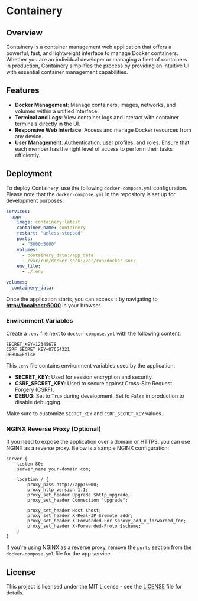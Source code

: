 # Containery

## Overview
Containery is a container management web application that offers a powerful, fast, and lightweight interface to manage Docker containers. Whether you are an individual developer or managing a fleet of containers in production, Containery simplifies the process by providing an intuitive UI with essential container management capabilities.

## Features
- **Docker Management**: Manage containers, images, networks, and volumes within a unified interface.
- **Terminal and Logs**: View container logs and interact with container terminals directly in the UI.
- **Responsive Web Interface**: Access and manage Docker resources from any device.
- **User Management**: Authentication, user profiles, and roles. Ensure that each member has the right level of access to perform their tasks efficiently.

## Deployment

To deploy Containery, use the following `docker-compose.yml` configuration. Please note that the `docker-compose.yml` in the repository is set up for development purposes.

```yaml
services:
  app:
    image: containery:latest
    container_name: containery
    restart: "unless-stopped"
    ports:
      - "5000:5000"
    volumes:
      - containery_data:/app_data
      - /var/run/docker.sock:/var/run/docker.sock
    env_file:
      - ./.env

volumes:
  containery_data:
```

Once the application starts, you can access it by navigating to **[http://localhost:5000](http://localhost:5000)** in your browser.

### Environment Variables
Create a `.env` file next to `docker-compose.yml` with the following content:

```plaintext
SECRET_KEY=12345678
CSRF_SECRET_KEY=87654321
DEBUG=False
```

This `.env` file contains environment variables used by the application:
- **SECRET_KEY**: Used for session encryption and security.
- **CSRF_SECRET_KEY**: Used to secure against Cross-Site Request Forgery (CSRF).
- **DEBUG**: Set to `True` during development. Set to `False` in production to disable debugging.

Make sure to customize `SECRET_KEY` and `CSRF_SECRET_KEY` values.

### NGINX Reverse Proxy (Optional)
If you need to expose the application over a domain or HTTPS, you can use NGINX as a reverse proxy. Below is a sample NGINX configuration:

```nginx
server {
    listen 80;
    server_name your-domain.com;

    location / {
        proxy_pass http://app:5000;
        proxy_http_version 1.1;
        proxy_set_header Upgrade $http_upgrade;
        proxy_set_header Connection "upgrade";
        
        proxy_set_header Host $host;
        proxy_set_header X-Real-IP $remote_addr;
        proxy_set_header X-Forwarded-For $proxy_add_x_forwarded_for;
        proxy_set_header X-Forwarded-Proto $scheme;
    }
}
```

If you're using NGINX as a reverse proxy, remove the `ports` section from the `docker-compose.yml` file for the app service.

## License
This project is licensed under the MIT License - see the [LICENSE](LICENSE) file for details.
